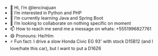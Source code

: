 - 👋 Hi, I’m @lencinajuan
- 👀 I’m interested in Python and PHP
- 🌱 I’m currently learning Java and Spring Boot
- 💞️ I’m looking to collaborate on nothing specific on moment
- 📫 How to reach me send me a message on whats: +5551996827761
- 😄 Pronouns: He/Him
- ⚡ Fun fact: I drive a slow Honda Civic EG 93' with stock D15B12 (and I love/hate this car), but I want to put a D16Z6

<!---
lencinajuan/lencinajuan is a ✨ special ✨ repository because its `README.md` (this file) appears on your GitHub profile.
You can click the Preview link to take a look at your changes.
--->
